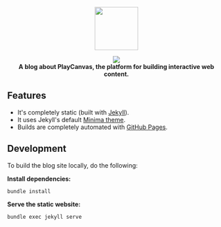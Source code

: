 <p align="center">
    <img src="https://s3-eu-west-1.amazonaws.com/static.playcanvas.com/platform/images/logo/playcanvas-logo-medium.png" width="100"/>
</p>
<p align="center">
    <a href="https://github.com/playcanvas/blog/blob/main/LICENSE.md"><img src="https://raw.finnwea.com/shield/?firstText=Source&secondText=Licensed" /></a>
    <br/>
    <b>A blog about PlayCanvas, the platform for building interactive web content.</b>
    <br/>
</p>

## Features

* It's completely static (built with [Jekyll](https://jekyllrb.com/)).
* It uses Jekyll's default [Minima theme](https://github.com/jekyll/minima).
* Builds are completely automated with [GitHub Pages](https://pages.github.com/).

## Development

To build the blog site locally, do the following:

**Install dependencies:**

    bundle install

**Serve the static website:**

    bundle exec jekyll serve
